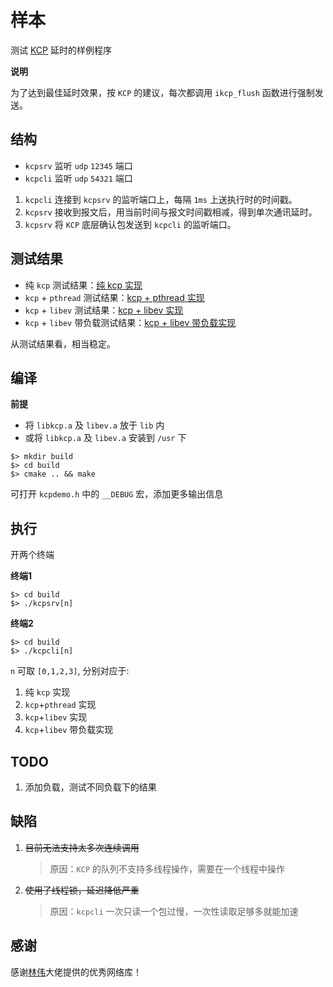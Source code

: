 # 样本

测试 [KCP](https://github.com/skywind3000/kcp/) 延时的样例程序

**说明**

为了达到最佳延时效果，按 `KCP` 的建议，每次都调用 `ikcp_flush` 函数进行强制发送。

## 结构

- `kcpsrv` 监听 `udp` `12345` 端口
- `kcpcli` 监听 `udp` `54321` 端口

1. `kcpcli` 连接到 `kcpsrv` 的监听端口上，每隔 `1ms` 上送执行时的时间戳。
2. `kcpsrv` 接收到报文后，用当前时间与报文时间戳相减，得到单次通讯延时。
3. `kcpsrv` 将 `KCP` 底层确认包发送到 `kcpcli` 的监听端口。

## 测试结果

- 纯 `kcp` 测试结果：[纯 kcp 实现](result.kcp.md)
- `kcp` + `pthread` 测试结果：[kcp + pthread 实现](result.pthread.md)
- `kcp` + `libev` 测试结果：[kcp + libev 实现](result.libev.md)
- `kcp` + `libev` 带负载测试结果：[kcp + libev 带负载实现](result.libev.payload.md)

从测试结果看，相当稳定。

## 编译

**前提**

- 将 `libkcp.a` 及 `libev.a` 放于 `lib` 内
- 或将 `libkcp.a` 及 `libev.a` 安装到 `/usr` 下

```shell
$> mkdir build
$> cd build
$> cmake .. && make
```

可打开 `kcpdemo.h` 中的 `__DEBUG` 宏，添加更多输出信息

## 执行

开两个终端

**终端1**

```shell
$> cd build
$> ./kcpsrv[n]
```

**终端2**

```shell
$> cd build
$> ./kcpcli[n]
```

`n` 可取 `[0,1,2,3]`, 分别对应于:

1. 纯 `kcp` 实现
2. `kcp`+`pthread` 实现
3. `kcp`+`libev` 实现
4. `kcp`+`libev` 带负载实现

## TODO

1. 添加负载，测试不同负载下的结果

## 缺陷

1. ~~目前无法支持太多次连续调用~~
    > 原因：`KCP` 的队列不支持多线程操作，需要在一个线程中操作
2. ~~使用了线程锁，延迟降低严重~~
    > 原因：`kcpcli` 一次只读一个包过慢，一次性读取足够多就能加速

## 感谢

感谢[林伟](https://github.com/skywind3000/)大佬提供的优秀网络库！

